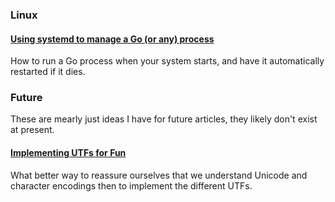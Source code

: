 ### Linux

#### [Using systemd to manage a Go (or any) process](go-systemd)
How to run a Go process when your system starts, and have it
automatically restarted if it dies.

### Future
These are mearly just ideas I have for future articles, they likely don't
exist at present.

#### [Implementing UTFs for Fun](implementing-utfs)
What better way to reassure ourselves that we understand Unicode and
character encodings then to implement the different UTFs.
